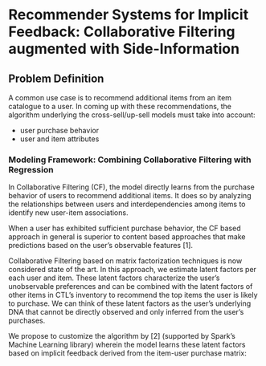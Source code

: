 # Recommender Systems for Implicit Feedback: Collaborative Filtering augmented with Side-Information
## Problem Definition
 A common use case is to recommend additional items from an item catalogue to a user.
In coming up with these recommendations, the algorithm underlying the cross-sell/up-sell models must take into account:
* user purchase behavior
* user and item attributes

### Modeling Framework: Combining Collaborative Filtering with Regression
In Collaborative Filtering (CF), the model directly learns from the purchase behavior of users to recommend additional items. It does so by analyzing the relationships between users and interdependencies among items to identify new user-item associations. 


When a user has exhibited sufficient purchase behavior, the CF based approach in general is superior to content based approaches that make predictions based on the user’s observable features [1]. 


Collaborative Filtering based on matrix factorization techniques is now considered state of the art. In this approach, we estimate latent factors per each user and item. These latent factors characterize the user’s unobservable preferences and can be combined with the latent factors of other items in CTL’s inventory to recommend the top items the user is likely to purchase. We can think of these latent factors as the user’s underlying DNA that cannot be directly observed and only inferred from the user’s purchases. 


We propose to customize the algorithm by [2] (supported by Spark’s Machine Learning library) wherein the model learns these latent factors based on implicit feedback derived from the item-user purchase matrix:
